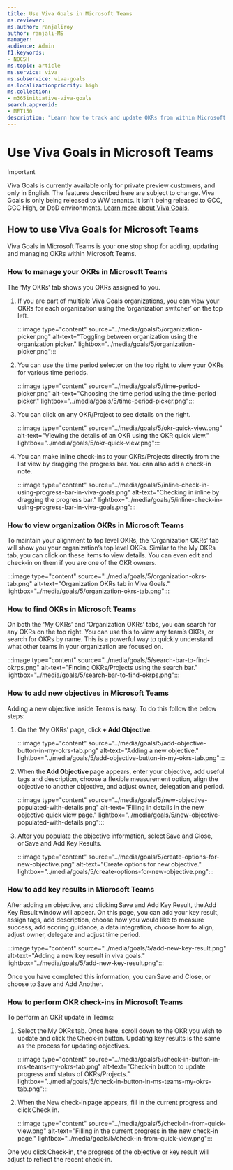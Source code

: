 ```yaml
---
title: Use Viva Goals in Microsoft Teams
ms.reviewer: 
ms.author: ranjaliroy
author: ranjali-MS
manager: 
audience: Admin
f1.keywords:
- NOCSH
ms.topic: article
ms.service: viva
ms.subservice: viva-goals
ms.localizationpriority: high
ms.collection:  
- m365initiative-viva-goals  
search.appverid:
- MET150
description: "Learn how to track and update OKRs from within Microsoft Teams"
---
```


# Use Viva Goals in Microsoft Teams

> [!IMPORTANT] 
> Viva Goals is currently available only for private preview customers, and only in English. The features described here are subject to change. Viva Goals is only being released to WW tenants. It isn't being released to GCC, GCC High, or DoD environments. [Learn more about Viva Goals.](https://go.microsoft.com/fwlink/?linkid=2189933)

## How to use Viva Goals for Microsoft Teams 

Viva Goals in Microsoft Teams is your one stop shop for adding, updating and managing OKRs within Microsoft Teams. 

### How to manage your OKRs in Microsoft Teams

The ‘My OKRs’ tab shows you OKRs assigned to you. 

1. If you are part of multiple Viva Goals organizations, you can view your OKRs for each organization using the ‘organization switcher’ on the top left.

   :::image type="content" source="../media/goals/5/organization-picker.png" alt-text="Toggling between organization using the organization picker." lightbox="../media/goals/5/organization-picker.png":::

2. You can use the time period selector on the top right to view your OKRs for various time periods. 

   :::image type="content" source="../media/goals/5/time-period-picker.png" alt-text="Choosing the time period using the time-period picker." lightbox="../media/goals/5/time-period-picker.png":::

3. You can click on any OKR/Project to see details on the right.  
 
   :::image type="content" source="../media/goals/5/okr-quick-view.png" alt-text="Viewing the details of an OKR using the OKR quick view." lightbox="../media/goals/5/okr-quick-view.png":::

4. You can make inline check-ins to your OKRs/Projects directly from the list view by dragging the progress bar. You can also add a check-in note. 

    :::image type="content" source="../media/goals/5/inline-check-in-using-progress-bar-in-viva-goals.png" alt-text="Checking in inline by dragging the progress bar." lightbox="../media/goals/5/inline-check-in-using-progress-bar-in-viva-goals.png":::
         
### How to view organization OKRs in Microsoft Teams
         
To maintain your alignment to top level OKRs, the ‘Organization OKRs’ tab will show you your organization’s top level OKRs. Similar to the My OKRs tab, you can click on these items to view details. You can even edit and check-in on them if you are one of the OKR owners. 

:::image type="content" source="../media/goals/5/organization-okrs-tab.png" alt-text="Organization OKRs tab in Viva Goals." lightbox="../media/goals/5/organization-okrs-tab.png":::
         
### How to find OKRs in Microsoft Teams

On both the ‘My OKRs’ and ‘Organization OKRs’ tabs, you can search for any OKRs on the top right. You can use this to view any team’s OKRs, or search for OKRs by name. This is a powerful way to quickly understand what other teams in your organization are focused on. 

:::image type="content" source="../media/goals/5/search-bar-to-find-okrps.png" alt-text="Finding OKRs/Projects using the search bar." lightbox="../media/goals/5/search-bar-to-find-okrps.png":::

### How to add new objectives in Microsoft Teams
         
Adding a new objective inside Teams is easy. To do this follow the below steps:
         
1. On the ‘My OKRs’ page, click **+ Add Objective**. 

   :::image type="content" source="../media/goals/5/add-objective-button-in-my-okrs-tab.png" alt-text="Adding a new objective." lightbox="../media/goals/5/add-objective-button-in-my-okrs-tab.png":::
         
2. When the **Add Objective** page appears, enter your objective, add useful tags and description, choose a flexible measurement option, align the objective to another objective, and adjust owner, delegation and period. 

   :::image type="content" source="../media/goals/5/new-objective-populated-with-details.png" alt-text="Filling in details in the new objective quick view page." lightbox="../media/goals/5/new-objective-populated-with-details.png":::
         
3. After you populate the objective information, select Save and Close, or Save and Add Key Results. 

    :::image type="content" source="../media/goals/5/create-options-for-new-objective.png" alt-text="Create options for new objective." lightbox="../media/goals/5/create-options-for-new-objective.png":::
         
### How to add key results in Microsoft Teams

After adding an objective, and clicking Save and Add Key Result, the Add Key Result window will appear. On this page, you can add your key result, assign tags, add description, choose how you would like to measure success, add scoring guidance, a data integration, choose how to align, adjust owner, delegate and adjust time period. 

:::image type="content" source="../media/goals/5/add-new-key-result.png" alt-text="Adding a new key result in viva goals." lightbox="../media/goals/5/add-new-key-result.png":::

Once you have completed this information, you can Save and Close, or choose to Save and Add Another. 

### How to perform OKR check-ins in Microsoft Teams

To perform an OKR update in Teams: 

1. Select the My OKRs tab. Once here, scroll down to the OKR you wish to update and click the Check-in button. Updating key results is the same as the process for updating objectives.

   :::image type="content" source="../media/goals/5/check-in-button-in-ms-teams-my-okrs-tab.png" alt-text="Check-in button to update progress and status of OKRs/Projects." lightbox="../media/goals/5/check-in-button-in-ms-teams-my-okrs-tab.png":::
         
2. When the New check-in page appears, fill in the current progress and click Check in. 

   :::image type="content" source="../media/goals/5/check-in-from-quick-view.png" alt-text="Filling in the current progress in the new check-in page." lightbox="../media/goals/5/check-in-from-quick-view.png":::

One you click Check-in, the progress of the objective or key result will adjust to reflect the recent check-in. 

